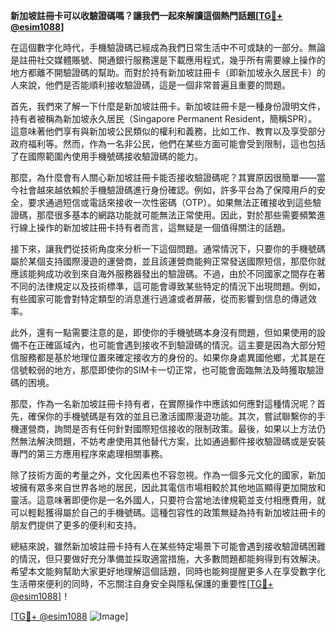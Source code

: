 **新加坡註冊卡可以收驗證碼嗎？讓我們一起來解讀這個熱門話題[[TG💪+ @esim1088](https://t.me/s/esim1088)]**

在這個數字化時代，手機驗證碼已經成為我們日常生活中不可或缺的一部分。無論是註冊社交媒體賬號、開通銀行服務還是下載應用程式，幾乎所有需要線上操作的地方都離不開驗證碼的幫助。而對於持有新加坡註冊卡（即新加坡永久居民卡）的人來說，他們是否能順利接收驗證碼，這是一個非常普遍且重要的問題。

首先，我們來了解一下什麼是新加坡註冊卡。新加坡註冊卡是一種身份證明文件，持有者被稱為新加坡永久居民（Singapore Permanent Resident，簡稱SPR）。這意味著他們享有與新加坡公民類似的權利和義務，比如工作、教育以及享受部分政府福利等。然而，作為一名非公民，他們在某些方面可能會受到限制，這也包括了在國際範圍內使用手機號碼接收驗證碼的能力。

那麼，為什麼會有人關心新加坡註冊卡能否接收驗證碼呢？其實原因很簡單——當今社會越來越依賴於手機驗證碼進行身份確認。例如，許多平台為了保障用戶的安全，要求通過短信或電話來接收一次性密碼（OTP）。如果無法正確接收到這些驗證碼，那麼很多基本的網路功能就可能無法正常使用。因此，對於那些需要頻繁進行線上操作的新加坡註冊卡持有者而言，這無疑是一個值得關注的話題。

接下來，讓我們從技術角度來分析一下這個問題。通常情況下，只要你的手機號碼屬於某個支持國際漫遊的運營商，並且該運營商能夠正常發送國際短信，那麼你就應該能夠成功收到來自海外服務器發出的驗證碼。不過，由於不同國家之間存在著不同的法律規定以及技術標準，這可能會導致某些特定的情況下出現問題。例如，有些國家可能會對特定類型的消息進行過濾或者屏蔽，從而影響到信息的傳遞效率。

此外，還有一點需要注意的是，即使你的手機號碼本身沒有問題，但如果使用的設備不在正確區域內，也可能會遇到接收不到驗證碼的情況。這主要是因為大部分短信服務都是基於地理位置來確定接收方的身份的。如果你身處異國他鄉，尤其是在信號較弱的地方，那麼即使你的SIM卡一切正常，也可能會面臨無法及時獲取驗證碼的困境。

那麼，作為一名新加坡註冊卡持有者，在實際操作中應該如何應對這種情況呢？首先，確保你的手機號碼是有效的並且已激活國際漫遊功能。其次，嘗試聯繫你的手機運營商，詢問是否有任何針對國際短信接收的限制政策。最後，如果以上方法仍然無法解決問題，不妨考慮使用其他替代方案，比如通過郵件接收驗證碼或是安裝專門的第三方應用程序來處理相關事務。

除了技術方面的考量之外，文化因素也不容忽視。作為一個多元文化的國家，新加坡擁有眾多來自世界各地的居民，因此其電信市場相較於其他地區顯得更加開放和靈活。這意味著即便你是一名外國人，只要符合當地法律規範並支付相應費用，就可以輕鬆獲得屬於自己的手機號碼。這種包容性的政策無疑為持有新加坡註冊卡的朋友們提供了更多的便利和支持。

總結來說，雖然新加坡註冊卡持有人在某些特定場景下可能會遇到接收驗證碼困難的情況，但只要做好充分準備並採取適當措施，大多數問題都能夠得到有效解決。希望本文能夠幫助大家更好地理解這個話題，同時也能夠提醒更多人在享受數字化生活帶來便利的同時，不忘關注自身安全與隱私保護的重要性[[TG💪+ @esim1088](https://t.me/s/esim1088)]！

[[TG💪+ @esim1088](https://t.me/s/esim1088) ![Image](https://i.postimg.cc/4NQfJmqS/Snipaste-2025-05-13-00-14-12.png)]